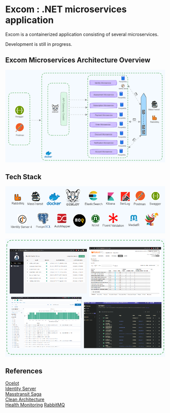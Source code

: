 # Excom : .NET  microservices application #

Excom is a containerized application consisting of several microservices.

Development is still in progress. 


## Excom Microservices Architecture Overview
![microserviceArchitectureOverview](img/microserviceArchitectureOverview.png)
 

## Tech Stack
![techStack](img/techStack.png)  
  
![screensOverview](img/screensOverview.png)

## References

[Ocelot](https://ocelot.readthedocs.io/en/latest/introduction/gettingstarted.html)  
[Identity Server](https://identityserver4.readthedocs.io/en/latest/quickstarts/0_overview.html)  
[Masstransit Saga](https://masstransit.io/documentation/patterns/saga)  
[Clean Architecture](https://github.com/jasontaylordev/CleanArchitecture)  
[Health Monitoring](https://learn.microsoft.com/en-us/dotnet/architecture/microservices/implement-resilient-applications/monitor-app-health)
[RabbitMQ](https://www.rabbitmq.com/documentation.html)  














